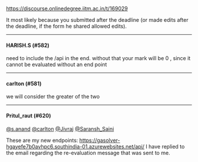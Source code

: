 https://discourse.onlinedegree.iitm.ac.in/t/169029

It most likely because you submitted after the deadline (or made edits after the deadline, if the form he shared allowed edits).</p><hr>

<h4>HARISH.S (#582)</h4>
<p>need to include the /api in the end. without that your mark will be 0 , since it cannot be evaluated without an end point</p><hr>

<h4>carlton (#581)</h4>
<p>we will consider the greater of the two</p><hr>

<h4>Pritul_raut (#620)</h4>
<p><a class="mention" href="/u/s.anand">@s.anand</a> <a class="mention" href="/u/carlton">@carlton</a> <a class="mention" href="/u/jivraj">@Jivraj</a> <a class="mention" href="/u/saransh_saini">@Saransh_Saini</a></p>
<p>These are my new endpoints:       <a href="https://gasolver-hgayefe7b0avhpc6.southindia-01.azurewebsites.net/api/" rel="noopener nofollow ugc">https://gasolver-hgayefe7b0avhpc6.southindia-01.azurewebsites.net/api/</a>           I have replied to the email regarding the re-evaluation message that was sent to me.
